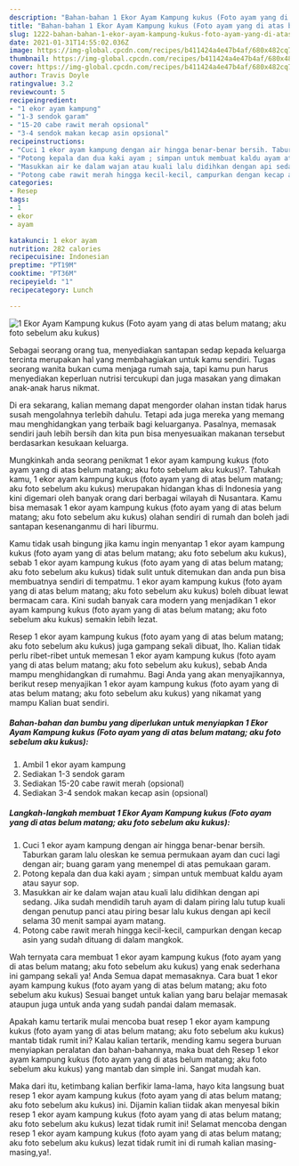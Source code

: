 ```yaml
---
description: "Bahan-bahan 1 Ekor Ayam Kampung kukus (Foto ayam yang di atas belum matang; aku foto sebelum aku kukus) Sederhana dan Mudah Dibuat"
title: "Bahan-bahan 1 Ekor Ayam Kampung kukus (Foto ayam yang di atas belum matang; aku foto sebelum aku kukus) Sederhana dan Mudah Dibuat"
slug: 1222-bahan-bahan-1-ekor-ayam-kampung-kukus-foto-ayam-yang-di-atas-belum-matang-aku-foto-sebelum-aku-kukus-sederhana-dan-mudah-dibuat
date: 2021-01-31T14:55:02.036Z
image: https://img-global.cpcdn.com/recipes/b411424a4e47b4af/680x482cq70/1-ekor-ayam-kampung-kukus-foto-ayam-yang-di-atas-belum-matang-aku-foto-sebelum-aku-kukus-foto-resep-utama.jpg
thumbnail: https://img-global.cpcdn.com/recipes/b411424a4e47b4af/680x482cq70/1-ekor-ayam-kampung-kukus-foto-ayam-yang-di-atas-belum-matang-aku-foto-sebelum-aku-kukus-foto-resep-utama.jpg
cover: https://img-global.cpcdn.com/recipes/b411424a4e47b4af/680x482cq70/1-ekor-ayam-kampung-kukus-foto-ayam-yang-di-atas-belum-matang-aku-foto-sebelum-aku-kukus-foto-resep-utama.jpg
author: Travis Doyle
ratingvalue: 3.2
reviewcount: 5
recipeingredient:
- "1 ekor ayam kampung"
- "1-3 sendok garam"
- "15-20 cabe rawit merah opsional"
- "3-4 sendok makan kecap asin opsional"
recipeinstructions:
- "Cuci 1 ekor ayam kampung dengan air hingga benar-benar bersih. Taburkan garam lalu oleskan ke semua permukaan ayam dan cuci lagi dengan air; buang garam yang menempel di atas pemukaan garam."
- "Potong kepala dan dua kaki ayam ; simpan untuk membuat kaldu ayam atau sayur sop."
- "Masukkan air ke dalam wajan atau kuali lalu didihkan dengan api sedang. Jika sudah mendidih taruh ayam di dalam piring lalu tutup kuali dengan penutup panci atau piring besar lalu kukus dengan api kecil selama 30 menit sampai ayam matang."
- "Potong cabe rawit merah hingga kecil-kecil, campurkan dengan kecap asin yang sudah dituang di dalam mangkok."
categories:
- Resep
tags:
- 1
- ekor
- ayam

katakunci: 1 ekor ayam 
nutrition: 282 calories
recipecuisine: Indonesian
preptime: "PT19M"
cooktime: "PT36M"
recipeyield: "1"
recipecategory: Lunch

---
```



![1 Ekor Ayam Kampung kukus (Foto ayam yang di atas belum matang; aku foto sebelum aku kukus)](https://img-global.cpcdn.com/recipes/b411424a4e47b4af/680x482cq70/1-ekor-ayam-kampung-kukus-foto-ayam-yang-di-atas-belum-matang-aku-foto-sebelum-aku-kukus-foto-resep-utama.jpg)

Sebagai seorang orang tua, menyediakan santapan sedap kepada keluarga tercinta merupakan hal yang membahagiakan untuk kamu sendiri. Tugas seorang  wanita bukan cuma menjaga rumah saja, tapi kamu pun harus menyediakan keperluan nutrisi tercukupi dan juga masakan yang dimakan anak-anak harus nikmat.

Di era  sekarang, kalian memang dapat mengorder olahan instan tidak harus susah mengolahnya terlebih dahulu. Tetapi ada juga mereka yang memang mau menghidangkan yang terbaik bagi keluarganya. Pasalnya, memasak sendiri jauh lebih bersih dan kita pun bisa menyesuaikan makanan tersebut berdasarkan kesukaan keluarga. 



Mungkinkah anda seorang penikmat 1 ekor ayam kampung kukus (foto ayam yang di atas belum matang; aku foto sebelum aku kukus)?. Tahukah kamu, 1 ekor ayam kampung kukus (foto ayam yang di atas belum matang; aku foto sebelum aku kukus) merupakan hidangan khas di Indonesia yang kini digemari oleh banyak orang dari berbagai wilayah di Nusantara. Kamu bisa memasak 1 ekor ayam kampung kukus (foto ayam yang di atas belum matang; aku foto sebelum aku kukus) olahan sendiri di rumah dan boleh jadi santapan kesenanganmu di hari liburmu.

Kamu tidak usah bingung jika kamu ingin menyantap 1 ekor ayam kampung kukus (foto ayam yang di atas belum matang; aku foto sebelum aku kukus), sebab 1 ekor ayam kampung kukus (foto ayam yang di atas belum matang; aku foto sebelum aku kukus) tidak sulit untuk ditemukan dan anda pun bisa membuatnya sendiri di tempatmu. 1 ekor ayam kampung kukus (foto ayam yang di atas belum matang; aku foto sebelum aku kukus) boleh dibuat lewat bermacam cara. Kini sudah banyak cara modern yang menjadikan 1 ekor ayam kampung kukus (foto ayam yang di atas belum matang; aku foto sebelum aku kukus) semakin lebih lezat.

Resep 1 ekor ayam kampung kukus (foto ayam yang di atas belum matang; aku foto sebelum aku kukus) juga gampang sekali dibuat, lho. Kalian tidak perlu ribet-ribet untuk memesan 1 ekor ayam kampung kukus (foto ayam yang di atas belum matang; aku foto sebelum aku kukus), sebab Anda mampu menghidangkan di rumahmu. Bagi Anda yang akan menyajikannya, berikut resep menyajikan 1 ekor ayam kampung kukus (foto ayam yang di atas belum matang; aku foto sebelum aku kukus) yang nikamat yang mampu Kalian buat sendiri.

<!--inarticleads1-->

##### Bahan-bahan dan bumbu yang diperlukan untuk menyiapkan 1 Ekor Ayam Kampung kukus (Foto ayam yang di atas belum matang; aku foto sebelum aku kukus):

1. Ambil 1 ekor ayam kampung
1. Sediakan 1-3 sendok garam
1. Sediakan 15-20 cabe rawit merah (opsional)
1. Sediakan 3-4 sendok makan kecap asin (opsional)




<!--inarticleads2-->

##### Langkah-langkah membuat 1 Ekor Ayam Kampung kukus (Foto ayam yang di atas belum matang; aku foto sebelum aku kukus):

1. Cuci 1 ekor ayam kampung dengan air hingga benar-benar bersih. Taburkan garam lalu oleskan ke semua permukaan ayam dan cuci lagi dengan air; buang garam yang menempel di atas pemukaan garam.
1. Potong kepala dan dua kaki ayam ; simpan untuk membuat kaldu ayam atau sayur sop.
1. Masukkan air ke dalam wajan atau kuali lalu didihkan dengan api sedang. Jika sudah mendidih taruh ayam di dalam piring lalu tutup kuali dengan penutup panci atau piring besar lalu kukus dengan api kecil selama 30 menit sampai ayam matang.
1. Potong cabe rawit merah hingga kecil-kecil, campurkan dengan kecap asin yang sudah dituang di dalam mangkok.




Wah ternyata cara membuat 1 ekor ayam kampung kukus (foto ayam yang di atas belum matang; aku foto sebelum aku kukus) yang enak sederhana ini gampang sekali ya! Anda Semua dapat memasaknya. Cara buat 1 ekor ayam kampung kukus (foto ayam yang di atas belum matang; aku foto sebelum aku kukus) Sesuai banget untuk kalian yang baru belajar memasak ataupun juga untuk anda yang sudah pandai dalam memasak.

Apakah kamu tertarik mulai mencoba buat resep 1 ekor ayam kampung kukus (foto ayam yang di atas belum matang; aku foto sebelum aku kukus) mantab tidak rumit ini? Kalau kalian tertarik, mending kamu segera buruan menyiapkan peralatan dan bahan-bahannya, maka buat deh Resep 1 ekor ayam kampung kukus (foto ayam yang di atas belum matang; aku foto sebelum aku kukus) yang mantab dan simple ini. Sangat mudah kan. 

Maka dari itu, ketimbang kalian berfikir lama-lama, hayo kita langsung buat resep 1 ekor ayam kampung kukus (foto ayam yang di atas belum matang; aku foto sebelum aku kukus) ini. Dijamin kalian tiidak akan menyesal bikin resep 1 ekor ayam kampung kukus (foto ayam yang di atas belum matang; aku foto sebelum aku kukus) lezat tidak rumit ini! Selamat mencoba dengan resep 1 ekor ayam kampung kukus (foto ayam yang di atas belum matang; aku foto sebelum aku kukus) lezat tidak rumit ini di rumah kalian masing-masing,ya!.

